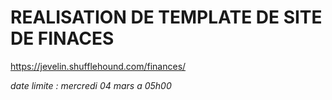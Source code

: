 # REALISATION DE TEMPLATE DE SITE DE FINACES


https://jevelin.shufflehound.com/finances/

*date limite : mercredi 04 mars a 05h00*
